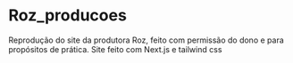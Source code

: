 # Roz_producoes
Reprodução do site da produtora Roz, feito com permissão do dono e para propósitos de prática.
Site feito com Next.js e tailwind css
